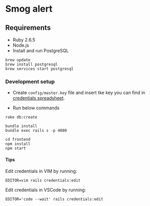# Smog alert

## Requirements

* Ruby 2.6.5
* Node.js
* Install and run PostgreSQL

```
brew update
brew install postgresql
brew services start postgresql
```

### Development setup

* Create `config/master.key` file and insert tke key you can find in [credentials spreadsheet](https://docs.google.com/spreadsheets/d/1R73V6AilcW1EOpdyUY6PX7ZH6O1R9vVUI42WHqj2kMI/edit#gid=0).

* Run below commands

```
rake db:create

bundle install
bundle exec rails s -p 4000

cd frontend
npm install
npm start
```

#### Tips

Edit credentials in VIM by running:

`EDITOR=vim rails credentials:edit`

Edit credentials in VSCode by running:

`EDITOR='code --wait' rails credentials:edit`
